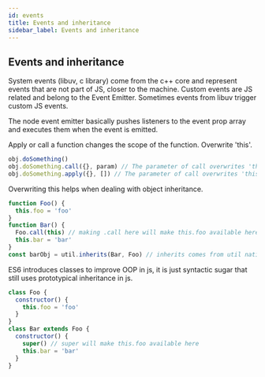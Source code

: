 ```yaml
---
id: events
title: Events and inheritance
sidebar_label: Events and inheritance
---
```

## Events and inheritance

System events (libuv, c library) come from the c++ core and represent events that are not part of JS, closer to the machine. Custom events are JS related and belong to the Event Emitter. Sometimes events from libuv trigger custom JS events.

The node event emitter basically pushes listeners to the event prop array and executes them when the event is emitted.

Apply or call a function changes the scope of the function. Overwrite 'this'.

```js
obj.doSomething()
obj.doSomething.call({}, param) // The parameter of call overwrites 'this'
obj.doSomething.apply({}, []) // The parameter of call overwrites 'this'
```

Overwriting this helps when dealing with object inheritance.

```js
function Foo() {
  this.foo = 'foo'
}
function Bar() {
  Foo.call(this) // making .call here will make this.foo available here
  this.bar = 'bar'
}
const barObj = util.inherits(Bar, Foo) // inherits comes from util native module

```

ES6 introduces classes to improve OOP in js, it is just syntactic sugar that still uses prototypical inheritance in js.

```js
class Foo {
  constructor() {
    this.foo = 'foo'
  }
}
class Bar extends Foo {
  constructor() {
    super() // super will make this.foo available here
    this.bar = 'bar'
  }
}
```